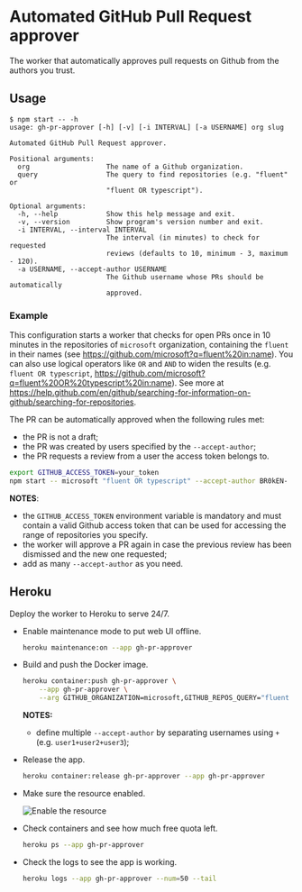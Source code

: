 # Automated GitHub Pull Request approver

The worker that automatically approves pull requests on Github from the authors you trust.

## Usage

```
$ npm start -- -h
usage: gh-pr-approver [-h] [-v] [-i INTERVAL] [-a USERNAME] org slug

Automated GitHub Pull Request approver.

Positional arguments:
  org                   The name of a Github organization.
  query                 The query to find repositories (e.g. "fluent" or
                        "fluent OR typescript").

Optional arguments:
  -h, --help            Show this help message and exit.
  -v, --version         Show program's version number and exit.
  -i INTERVAL, --interval INTERVAL
                        The interval (in minutes) to check for requested
                        reviews (defaults to 10, minimum - 3, maximum - 120).
  -a USERNAME, --accept-author USERNAME
                        The Github username whose PRs should be automatically
                        approved.
```

### Example

This configuration starts a worker that checks for open PRs once in 10 minutes in the repositories of `microsoft` organization, containing the `fluent` in their names (see https://github.com/microsoft?q=fluent%20in:name). You can also use logical operators like `OR` and `AND` to widen the results (e.g. `fluent OR typescript`, https://github.com/microsoft?q=fluent%20OR%20typescript%20in:name). See more at https://help.github.com/en/github/searching-for-information-on-github/searching-for-repositories.

The PR can be automatically approved when the following rules met:
- the PR is not a draft;
- the PR was created by users specified by the `--accept-author`;
- the PR requests a review from a user the access token belongs to.

```bash
export GITHUB_ACCESS_TOKEN=your_token
npm start -- microsoft "fluent OR typescript" --accept-author BR0kEN-
```

**NOTES**:
- the `GITHUB_ACCESS_TOKEN` environment variable is mandatory and must contain a valid Github access token that can be used for accessing the range of repositories you specify.
- the worker will approve a PR again in case the previous review has been dismissed and the new one requested;
- add as many `--accept-author` as you need.

## Heroku

Deploy the worker to Heroku to serve 24/7.

- Enable maintenance mode to put web UI offline.

  ```bash
  heroku maintenance:on --app gh-pr-approver
  ```

- Build and push the Docker image.

  ```bash
  heroku container:push gh-pr-approver \
      --app gh-pr-approver \
      --arg GITHUB_ORGANIZATION=microsoft,GITHUB_REPOS_QUERY="fluent OR typescript",GITHUB_ACCESS_TOKEN=your_token,GITHUB_ACCEPTED_AUTHORS=lokeoke+BR0kEN-,CHECK_INTERVAL=8
  ```

  **NOTES:**
  - define multiple `--accept-author` by separating usernames using `+` (e.g. `user1+user2+user3`);

- Release the app.

  ```bash
  heroku container:release gh-pr-approver --app gh-pr-approver
  ```

- Make sure the resource enabled.

  ![Enable the resource](docs/images/gh-pr-approver-heroku.gif)

- Check containers and see how much free quota left.

  ```bash
  heroku ps --app gh-pr-approver
  ```

- Check the logs to see the app is working.

  ```bash
  heroku logs --app gh-pr-approver --num=50 --tail
  ```
